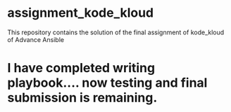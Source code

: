 # assignment_kode_kloud
This repository contains the solution of the final assignment of kode_kloud of Advance Ansible   


# I have completed writing playbook.... now testing and final submission is remaining.